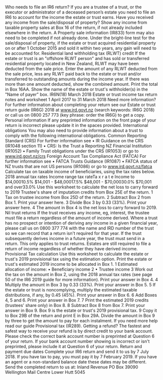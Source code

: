 Who needs to file an IR6 return? If you are a trustee of a trust, or the executor or administrator of a deceased person’s estate you need to file an IR6 to account for the income the estate or trust earns. Have you received any income from the sale/disposal of property? Show any income from taxable property sales at Box 16 of the return, if not already included elsewhere in the return. A Property sale information (IR833) form may also need to be completed if not already done. Under the bright-line test for the sale/disposal of property, if the estate or trust acquired residential property on or after 1 October 2015 and sold it within two years, any gain will need to be accounted for. Residential land withholding tax (RLWT) credit If the estate or trust is an "offshore RLWT person" and has sold or transferred residential property located in New Zealand, RLWT may have been deducted from the sale price. Enter the amount of any RLWT deducted from the sale price, less any RLWT paid back to the estate or trust and/or transferred to outstanding amounts during the income year. If there was more than one amount deducted, show the combined amount. Print the total in Box 16AA. Show the name of the estate or trust's withholder(s) in the "Name of payer" box. IR6N(18) March 2018 Estate or trust income tax return notes and worksheet 1 April 2017 to 31 March 2018 Need more information? For further information about completing your return see our Estate or trust return guide (IR6G) 2018 at www.ird.govt.nz (search keywords: IR6G 2018) or call us on 0800 257 773 (key phrase: order the IR6G) to get a copy. Personal information If any preprinted information on the front page of your return is incorrect please update it in the spaces provided. International obligations You may also need to provide information about a trust to comply with the following international obligations. Common Reporting Standard (CRS) For further information see • IR Guidance on the CRS (IR1048 section 11) • CRS: Is the Trust a Reporting NZ Financial Institution (IR1052) • Family Trust obligations under the CRS (IR1053) or go to www.ird.govt.nz/crs Foreign Account Tax Compliance Act (FATCA) For further information see • FATCA Trusts Guidance (IR1087) • FATCA status of NZ trusts that are not US persons (IR1086) or go to www.ird.govt.nz/fatca Calculate tax on taxable income of beneficiaries, using the tax rates below. 2018 annual tax rates Income range tax rateTa x r a t e Income to $14,00010.5% $14,001 - $48,00017.5% $48,001 - $70,00030.0% $70,001 and over33.0% Use this worksheet to calculate the net loss to carry forward to 2019 Trustee's share of imputation credits from Box 25E of the return. 1 Tax on trustee income from Box 25D of the return. 2 Subtract Box 2 from Box 1. Print your answer here. 3 Divide Box 3 by 0.33 (33%). Print your answer here. 4 The amount in Box 4 is the net loss to carry forward to 2019. Nil trust returns If the trust receives any income, eg, interest, the trustee must file a return regardless of the amount of income derived. Where a trust has no prospect or intention of deriving any income in a given financial year, please call us on 0800 377 774 with the name and IRD number of the trust so we can record that a return isn't required for that year. If the trust subsequently derives income in a future year, the trust must send in a return. This only applies to trust returns. Estates are still required to file a return of income regardless of whether they have derived income. Provisional Tax calculation Use this worksheet to calculate the estate or trust's 2019 provisional tax using the estimation option. Print the estate or trust's estimated 2019 income to be allocated in Box 1. 1 Estimated allocation of income: • Beneficiary income 2 • Trustee income 3 Work out the tax on the amount in Box 2, using the 2018 annual tax rates (see page 50 of the IR6 2019 guide for more information). Print your answer in Box 4. 4 Multiply the amount in Box 3 by 0.33 (33%). Print your answer in Box 5. 5 If the estate or trust is noncomplying, multiply the estimated taxable distributions, if any, by 0.45 (45%). Print your answer in Box 6. 6 Add Boxes 4, 5 and 6. Print your answer in Box 7. 7 Print the estimated 2019 credits (trustees' share only) in Box 8. 8 Subtract Box 8 from Box 7. Print your answer in Box 9. Box 9 is the estate or trust's 2019 provisional tax. 9 Copy it to Box 29B of the return and print E in Box 29A. Divide the amount in Box 9 by three to get the amount to pay for each instalment. If you need more help read our guide Provisional tax (IR289). Getting a refund? The fastest and safest way to receive your refund is by direct credit to your bank account. Please check the correct bank account number is preprinted at Question 6 of your return. If your bank account number showing is incorrect or isn't preprinted, please include it at Question 6 of your return. Return and payment due dates Complete your IR6 return and send it to us by 7 July 2018. If you have tax to pay, you must pay it by 7 February 2019. If you have an agent or a non-standard balance date these dates may be different. Send the completed return to us at: Inland Revenue PO Box 39090 Wellington Mail Centre Lower Hutt 5045